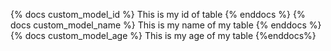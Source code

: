 {% docs custom_model_id %}
This is my id of table
{% enddocs %}
{% docs custom_model_name %}
This is my name of my table
{% enddocs %}
{% docs custom_model_age %}
This is my age of my table
{%enddocs%}